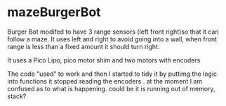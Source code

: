 # mazeBurgerBot
Burger Bot modifed to have 3 range sensors (left front right)so that it can follow a maze.
It uses left and right to avoid going into a wall, when front range is less than
a fixed amount it should turn right.

It uses a Pico Lipo, pico motor shim and two motors with encoders

The code "used" to work and then I started to tidy it by puttimg the logic into functions
it stopped reading the encoders .
at the moment I am confused as to what is happening.
could be it is running out of memory, stack?
